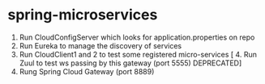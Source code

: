 # spring-microservices

1. Run CloudConfigServer which looks for application.properties on repo
2. Run Eureka to manage the discovery of services
3. Run CloudClient1 and 2 to test some registered micro-services
[ 4. Run Zuul to test ws passing by this gateway (port 5555) DEPRECATED]
4. Rung Spring Cloud Gateway (port 8889)
